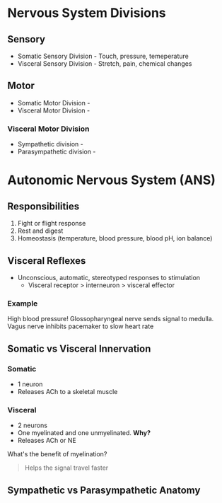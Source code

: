 # Nervous System Divisions

## Sensory
* Somatic Sensory Division - Touch, pressure, temeperature
* Visceral Sensory Division - Stretch, pain, chemical changes

## Motor
* Somatic Motor Division - 
* Visceral Motor Division - 

### Visceral Motor Division
* Sympathetic division - 
* Parasympathetic division - 


# Autonomic Nervous System (ANS)

## Responsibilities
1. Fight or flight response
2. Rest and digest
3. Homeostasis (temperature, blood pressure, blood pH, ion balance)

## Visceral Reflexes
* Unconscious, automatic, stereotyped responses to stimulation
  * Visceral receptor > interneuron > visceral effector
### Example
High blood pressure! Glossopharyngeal nerve sends signal to medulla. Vagus nerve inhibits pacemaker to slow heart rate

## Somatic vs Visceral Innervation
### Somatic
* 1 neuron
* Releases ACh to a skeletal muscle
### Visceral
* 2 neurons
* One myelinated and one unmyelinated. **Why?**
* Releases ACh or NE

What's the benefit of myelination?
> Helps the signal travel faster

## Sympathetic vs Parasympathetic Anatomy
